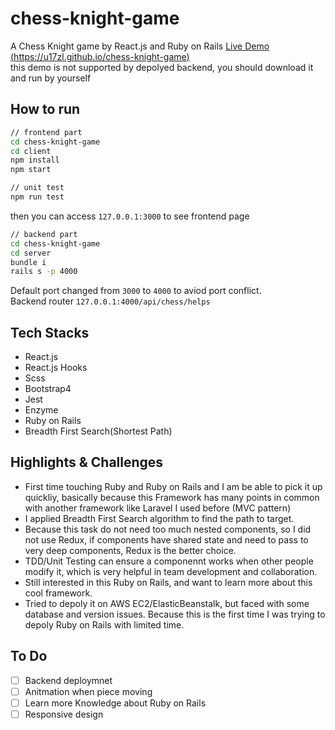 # chess-knight-game

A Chess Knight game by React.js and Ruby on Rails
[Live Demo (https://u17zl.github.io/chess-knight-game)](https://u17zl.github.io/chess-knight-game)  
this demo is not supported by depolyed backend, you should download it and run by yourself

## How to run

```sh
// frontend part
cd chess-knight-game
cd client
npm install
npm start

// unit test
npm run test
```

then you can access `127.0.0.1:3000` to see frontend page

```sh
// backend part
cd chess-knight-game
cd server
bundle i
rails s -p 4000
```

Default port changed from `3000` to `4000` to aviod port conflict.  
Backend router `127.0.0.1:4000/api/chess/helps`

## Tech Stacks

- React.js
- React.js Hooks
- Scss
- Bootstrap4
- Jest
- Enzyme
- Ruby on Rails
- Breadth First Search(Shortest Path)

## Highlights & Challenges

- First time touching Ruby and Ruby on Rails and I am be able to pick it up quickliy, basically because this Framework has many points in common with another framework like Laravel I used before (MVC pattern)
- I applied Breadth First Search algorithm to find the path to target.
- Because this task do not need too much nested components, so I did not use Redux, if components have shared state and need to pass to very deep components, Redux is the better choice.
- TDD/Unit Testing can ensure a componennt works when other people modify it, which is very helpful in team development and collaboration.
- Still interested in this Ruby on Rails, and want to learn more about this cool framework.
- Tried to depoly it on AWS EC2/ElasticBeanstalk, but faced with some database and version issues. Because this is the first time I was trying to depoly Ruby on Rails with limited time.

## To Do

- [ ] Backend deploymnet
- [ ] Anitmation when piece moving
- [ ] Learn more Knowledge about Ruby on Rails
- [ ] Responsive design
